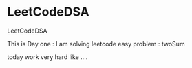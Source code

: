 # LeetCodeDSA
LeetCodeDSA

This is Day one : I am solving leetcode easy problem : twoSum

today work very hard like ....

